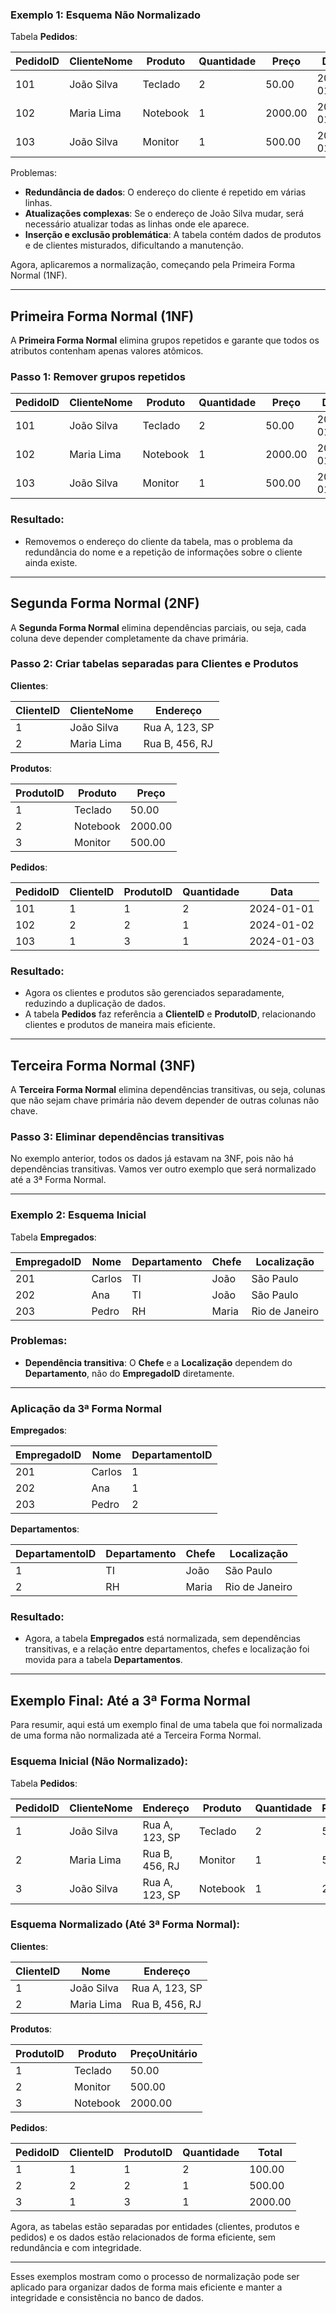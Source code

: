 
### Exemplo 1: Esquema Não Normalizado

Tabela **Pedidos**:

| PedidoID | ClienteNome | Produto        | Quantidade | Preço   | Data      | Endereço           |
|----------|-------------|----------------|------------|---------|-----------|--------------------|
| 101      | João Silva  | Teclado        | 2          | 50.00   | 2024-01-01| Rua A, 123, SP      |
| 102      | Maria Lima  | Notebook       | 1          | 2000.00 | 2024-01-02| Rua B, 456, RJ      |
| 103      | João Silva  | Monitor        | 1          | 500.00  | 2024-01-03| Rua A, 123, SP      |

Problemas:
- **Redundância de dados**: O endereço do cliente é repetido em várias linhas.
- **Atualizações complexas**: Se o endereço de João Silva mudar, será necessário atualizar todas as linhas onde ele aparece.
- **Inserção e exclusão problemática**: A tabela contém dados de produtos e de clientes misturados, dificultando a manutenção.

Agora, aplicaremos a normalização, começando pela Primeira Forma Normal (1NF).

---

## Primeira Forma Normal (1NF)

A **Primeira Forma Normal** elimina grupos repetidos e garante que todos os atributos contenham apenas valores atômicos.

### Passo 1: Remover grupos repetidos

| PedidoID | ClienteNome | Produto  | Quantidade | Preço   | Data      |
|----------|-------------|----------|------------|---------|-----------|
| 101      | João Silva  | Teclado  | 2          | 50.00   | 2024-01-01|
| 102      | Maria Lima  | Notebook | 1          | 2000.00 | 2024-01-02|
| 103      | João Silva  | Monitor  | 1          | 500.00  | 2024-01-03|

### Resultado:

- Removemos o endereço do cliente da tabela, mas o problema da redundância do nome e a repetição de informações sobre o cliente ainda existe.

---

## Segunda Forma Normal (2NF)

A **Segunda Forma Normal** elimina dependências parciais, ou seja, cada coluna deve depender completamente da chave primária.

### Passo 2: Criar tabelas separadas para Clientes e Produtos

**Clientes**:

| ClienteID | ClienteNome | Endereço         |
|-----------|-------------|------------------|
| 1         | João Silva  | Rua A, 123, SP   |
| 2         | Maria Lima  | Rua B, 456, RJ   |

**Produtos**:

| ProdutoID | Produto  | Preço   |
|-----------|----------|---------|
| 1         | Teclado  | 50.00   |
| 2         | Notebook | 2000.00 |
| 3         | Monitor  | 500.00  |

**Pedidos**:

| PedidoID | ClienteID | ProdutoID | Quantidade | Data      |
|----------|-----------|-----------|------------|-----------|
| 101      | 1         | 1         | 2          | 2024-01-01|
| 102      | 2         | 2         | 1          | 2024-01-02|
| 103      | 1         | 3         | 1          | 2024-01-03|

### Resultado:

- Agora os clientes e produtos são gerenciados separadamente, reduzindo a duplicação de dados.
- A tabela **Pedidos** faz referência a **ClienteID** e **ProdutoID**, relacionando clientes e produtos de maneira mais eficiente.

---

## Terceira Forma Normal (3NF)

A **Terceira Forma Normal** elimina dependências transitivas, ou seja, colunas que não sejam chave primária não devem depender de outras colunas não chave.

### Passo 3: Eliminar dependências transitivas

No exemplo anterior, todos os dados já estavam na 3NF, pois não há dependências transitivas. Vamos ver outro exemplo que será normalizado até a 3ª Forma Normal.

---

### Exemplo 2: Esquema Inicial

Tabela **Empregados**:

| EmpregadoID | Nome        | Departamento | Chefe     | Localização |
|-------------|-------------|--------------|-----------|-------------|
| 201         | Carlos      | TI           | João      | São Paulo   |
| 202         | Ana         | TI           | João      | São Paulo   |
| 203         | Pedro       | RH           | Maria     | Rio de Janeiro|

### Problemas:
- **Dependência transitiva**: O **Chefe** e a **Localização** dependem do **Departamento**, não do **EmpregadoID** diretamente.

---

### Aplicação da 3ª Forma Normal

**Empregados**:

| EmpregadoID | Nome   | DepartamentoID |
|-------------|--------|----------------|
| 201         | Carlos | 1              |
| 202         | Ana    | 1              |
| 203         | Pedro  | 2              |

**Departamentos**:

| DepartamentoID | Departamento | Chefe  | Localização   |
|----------------|--------------|--------|---------------|
| 1              | TI           | João   | São Paulo     |
| 2              | RH           | Maria  | Rio de Janeiro|

### Resultado:

- Agora, a tabela **Empregados** está normalizada, sem dependências transitivas, e a relação entre departamentos, chefes e localização foi movida para a tabela **Departamentos**.

---

## Exemplo Final: Até a 3ª Forma Normal

Para resumir, aqui está um exemplo final de uma tabela que foi normalizada de uma forma não normalizada até a Terceira Forma Normal.

### Esquema Inicial (Não Normalizado):

Tabela **Pedidos**:

| PedidoID | ClienteNome | Endereço           | Produto        | Quantidade | PreçoUnitário | Total    |
|----------|-------------|--------------------|----------------|------------|---------------|----------|
| 1        | João Silva  | Rua A, 123, SP     | Teclado        | 2          | 50.00         | 100.00   |
| 2        | Maria Lima  | Rua B, 456, RJ     | Monitor        | 1          | 500.00        | 500.00   |
| 3        | João Silva  | Rua A, 123, SP     | Notebook       | 1          | 2000.00       | 2000.00  |

### Esquema Normalizado (Até 3ª Forma Normal):

**Clientes**:

| ClienteID | Nome        | Endereço           |
|-----------|-------------|--------------------|
| 1         | João Silva  | Rua A, 123, SP     |
| 2         | Maria Lima  | Rua B, 456, RJ     |

**Produtos**:

| ProdutoID | Produto  | PreçoUnitário |
|-----------|----------|---------------|
| 1         | Teclado  | 50.00         |
| 2         | Monitor  | 500.00        |
| 3         | Notebook | 2000.00       |

**Pedidos**:

| PedidoID | ClienteID | ProdutoID | Quantidade | Total  |
|----------|-----------|-----------|------------|--------|
| 1        | 1         | 1         | 2          | 100.00 |
| 2        | 2         | 2         | 1          | 500.00 |
| 3        | 1         | 3         | 1          | 2000.00 |

Agora, as tabelas estão separadas por entidades (clientes, produtos e pedidos) e os dados estão relacionados de forma eficiente, sem redundância e com integridade.

---

Esses exemplos mostram como o processo de normalização pode ser aplicado para organizar dados de forma mais eficiente e manter a integridade e consistência no banco de dados.
